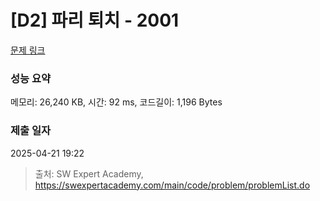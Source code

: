 # [D2] 파리 퇴치 - 2001 

[문제 링크](https://swexpertacademy.com/main/code/problem/problemDetail.do?contestProbId=AV5PzOCKAigDFAUq) 

### 성능 요약

메모리: 26,240 KB, 시간: 92 ms, 코드길이: 1,196 Bytes

### 제출 일자

2025-04-21 19:22



> 출처: SW Expert Academy, https://swexpertacademy.com/main/code/problem/problemList.do